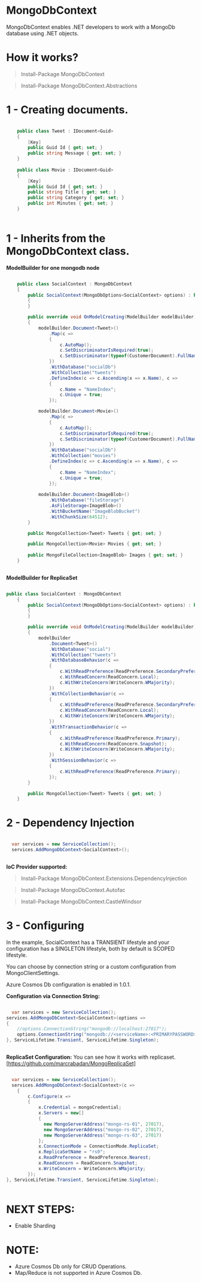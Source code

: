 # MongoDbContext
MongoDbContext enables .NET developers to work with a MongoDb database using .NET objects.

# How it works?

> Install-Package MongoDbContext

> Install-Package MongoDbContext.Abstractions

# 1 - Creating documents.

```csharp

    public class Tweet : IDocument<Guid>
    {
        [Key]
        public Guid Id { get; set; }
        public string Message { get; set; }
    }
    
    public class Movie : IDocument<Guid>
    {
        [Key]
        public Guid Id { get; set; }
        public string Title { get; set; }
        public string Category { get; set; }
        public int Minutes { get; set; }
    }
    
```

# 1 - Inherits from the MongoDbContext class.

**ModelBuilder for one mongodb node**
```csharp

    public class SocialContext : MongoDbContext
    {
        public SocialContext(MongoDbOptions<SocialContext> options) : base(options)
        {
        }

        public override void OnModelCreating(ModelBuilder modelBuilder)
        {
            modelBuilder.Document<Tweet>()
                .Map(c =>
                {
                    c.AutoMap();
                    c.SetDiscriminatorIsRequired(true);
                    c.SetDiscriminator(typeof(CustomerDocument).FullName);
                })
                .WithDatabase("socialDb")
                .WithCollection("tweets")
                .DefineIndex(c => c.Ascending(x => x.Name), c =>
                {
                    c.Name = "NameIndex";
                    c.Unique = true;
                });

            modelBuilder.Document<Movie>()
                .Map(c =>
                {
                    c.AutoMap();
                    c.SetDiscriminatorIsRequired(true);
                    c.SetDiscriminator(typeof(CustomerDocument).FullName);
                })
                .WithDatabase("socialDb")
                .WithCollection("movies")
                .DefineIndex(c => c.Ascending(x => x.Name), c =>
                {
                    c.Name = "NameIndex";
                    c.Unique = true;
                });
                            
            modelBuilder.Document<ImageBlob>()
                .WithDatabase("fileStorage")
                .AsFileStorage<ImageBlob>()
                .WithBucketName("ImageBlobBucket")
                .WithChunkSize(64512);
        }

        public MongoCollection<Tweet> Tweets { get; set; }

        public MongoCollection<Movie> Movies { get; set; }
        
        public MongoFileCollection<ImageBlob> Images { get; set; }
    }
    
```
**ModelBuilder for ReplicaSet**

```csharp

public class SocialContext : MongoDbContext
    {
        public SocialContext(MongoDbOptions<SocialContext> options) : base(options)
        {
        }

        public override void OnModelCreating(ModelBuilder modelBuilder)
        {
            modelBuilder
                .Document<Tweet>()
                .WithDatabase("social")
                .WithCollection("tweets")
                .WithDatabaseBehavior(c =>
                {
                    c.WithReadPreference(ReadPreference.SecondaryPreferred);
                    c.WithReadConcern(ReadConcern.Local);
                    c.WithWriteConcern(WriteConcern.WMajority);                    
                })
                .WithCollectionBehavior(c =>
                {
                    c.WithReadPreference(ReadPreference.SecondaryPreferred);
                    c.WithReadConcern(ReadConcern.Local);
                    c.WithWriteConcern(WriteConcern.WMajority);
                })
                .WithTransactionBehavior(c =>
                {
                    c.WithReadPreference(ReadPreference.Primary);
                    c.WithReadConcern(ReadConcern.Snapshot);
                    c.WithWriteConcern(WriteConcern.WMajority);
                })
                .WithSessionBehavior(c =>
                {
                    c.WithReadPreference(ReadPreference.Primary);
                });
        }

        public MongoCollection<Tweet> Tweets { get; set; }
    }

```

# 2 - Dependency Injection

```csharp

  var services = new ServiceCollection();
  services.AddMongoDbContext<SocialContext>();
    
```
**IoC Provider supported:**

> Install-Package MongoDbContext.Extensions.DependencyInjection

> Install-Package MongoDbContext.Autofac

> Install-Package MongoDbContext.CastleWindsor

# 3 - Configuring

In the example, SocialContext has a TRANSIENT lifestyle and your configuration has a SINGLETON lifestyle, both by default is SCOPED lifestyle.

You can choose by connection string or a custom configuration from MongoClientSettings.

Azure Cosmos Db configuration is enabled in 1.0.1.

**Configuration via Connection String:**

```csharp

  var services = new ServiceCollection();
services.AddMongoDbContext<SocialContext>(options =>
{
    //options.ConnectionString("mongodb://localhost:27017");
    options.ConnectionString("mongodb://<serviceName>:<PRIMARYPASSWORD>@<serviceName>.documents.azure.com:10255/?ssl=true&replicaSet=globaldb");
}, ServiceLifetime.Transient, ServiceLifetime.Singleton);
    
```
**ReplicaSet Configuration:**
You can see how it works with replicaset.  [https://github.com/marcrabadan/MongoReplicaSet]

```csharp

  var services = new ServiceCollection();
  services.AddMongoDbContext<SocialContext>(c =>
    {
        c.Configure(x =>
        {
            x.Credential = mongoCredential;
            x.Servers = new[]
            {
              new MongoServerAddress("mongo-rs-01", 27017),
              new MongoServerAddress("mongo-rs-02", 27017),
              new MongoServerAddress("mongo-rs-03", 27017)
            };                    
            x.ConnectionMode = ConnectionMode.ReplicaSet;
            x.ReplicaSetName = "rs0";
            x.ReadPreference = ReadPreference.Nearest;
            x.ReadConcern = ReadConcern.Snapshot;
            x.WriteConcern = WriteConcern.WMajority;
        });
}, ServiceLifetime.Transient, ServiceLifetime.Singleton);
    
```

# NEXT STEPS:
- Enable Sharding

# NOTE:

- Azure Cosmos Db only for CRUD Operations.
- Map/Reduce is not supported in Azure Cosmos Db.
